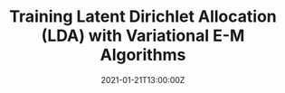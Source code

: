 ---
title: Training Latent Dirichlet Allocation (LDA) with Variational E-M Algorithms

event: RBC Data & Analytics Technical Discussion
url_slides: slides/lda/LDA.pdf

location: Royal Bank of Canada
address:
  street: 88 Queens Quay St W
  city: Toronto
  region: 
  postcode: 'M5J 0B6, ON'
  country: Canada

# summary: An example talk using Wowchemy's Markdown slides feature.
# abstract: "Lorem ipsum dolor sit amet, consectetur adipiscing elit. Duis posuere tellusac convallis placerat. Proin tincidunt magna sed ex sollicitudin condimentum. Sed ac faucibus dolor, scelerisque sollicitudin nisi. Cras purus urna, suscipit quis sapien eu, pulvinar tempor diam."

# Talk start and end times.
#   End time can optionally be hidden by prefixing the line with `#`.
date: "2021-01-21T13:00:00Z"
date_end: "2021-01-21T14:00:00Z"
all_day: false

# Schedule page publish date (NOT talk date).
publishDate: "2021-01-01T13:00:00Z"

authors:
- admin

tags:
- Mathematics
- Statistical Learning

# Is this a featured talk? (true/false)
# featured: false

image:
  caption: 'Image credit: [**Unsplash**](https://unsplash.com/photos/kn-UmDZQDjM)'
  focal_point: Right

# links:
# - icon: twitter
#   icon_pack: fab
#   name: Follow
#   url: https://twitter.com/georgecushen
# url_code: ""
# url_pdf: ""
# url_slides: "content/slides/lda/LDA.pdf"
# url_video: ""

# Markdown Slides (optional).
#   Associate this talk with Markdown slides.
#   Simply enter your slide deck's filename without extension.
#   E.g. `slides = "example-slides"` references `content/slides/example-slides.md`.
#   Otherwise, set `slides = ""`.
# slides: lda-slides

# Projects (optional).
#   Associate this post with one or more of your projects.
#   Simply enter your project's folder or file name without extension.
#   E.g. `projects = ["internal-project"]` references `content/project/deep-learning/index.md`.
#   Otherwise, set `projects = []`.
# projects:
# - example
---